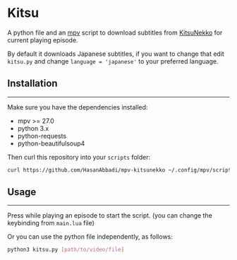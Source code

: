 # Kitsu
A python file and an [mpv](https://mpv.io) script to download subtitles
from [KitsuNekko](https://kitsunekko.net/) for current playing episode.

By default it downloads Japanese subtitles, if you want to change that
edit `kitsu.py` and change `language = 'japanese'` to your preferred language.

## Installation
-----
Make sure you have the dependencies installed:
  * mpv >= 27.0
  * python 3.x
  * python-requests
  * python-beautifulsoup4

Then curl this repository into your `scripts` folder:
```bash
curl https://github.com/HasanAbbadi/mpv-kitsunekko ~/.config/mpv/scripts/kitsu
```

## Usage
-----
Press <C-k> while playing an episode to start the script.
(you can change the keybinding from `main.lua` file)

Or you can use the python file independently, as follows:
```bash
python3 kitsu.py [path/to/video/file]
```

